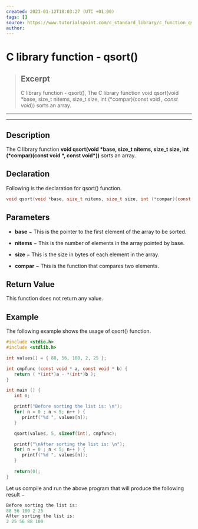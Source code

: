 ```yaml
---
created: 2023-01-12T18:03:27 (UTC +01:00)
tags: []
source: https://www.tutorialspoint.com/c_standard_library/c_function_qsort.htm
author: 
---
```


# C library function - qsort()

> ## Excerpt
> C library function - qsort(),  The C library function void qsort(void *base, size_t nitems, size_t size, int (*compar)(const void *, const void*)) sorts an array.

---
---

  

## Description

The C library function **void qsort(void \*base, size\_t nitems, size\_t size, int (\*compar)(const void \*, const void\*))** sorts an array.

## Declaration

Following is the declaration for qsort() function.

```c
void qsort(void *base, size_t nitems, size_t size, int (*compar)(const void *, const void*))
```

## Parameters

-   **base** − This is the pointer to the first element of the array to be sorted.
    
-   **nitems** − This is the number of elements in the array pointed by base.
    
-   **size** − This is the size in bytes of each element in the array.
    
-   **compar** − This is the function that compares two elements.
    

## Return Value

This function does not return any value.

## Example

The following example shows the usage of qsort() function.

```c
#include <stdio.h>
#include <stdlib.h>

int values[] = { 88, 56, 100, 2, 25 };

int cmpfunc (const void * a, const void * b) {
   return ( *(int*)a - *(int*)b );
}

int main () {
   int n;

   printf("Before sorting the list is: \n");
   for( n = 0 ; n < 5; n++ ) {
      printf("%d ", values[n]);
   }

   qsort(values, 5, sizeof(int), cmpfunc);

   printf("\nAfter sorting the list is: \n");
   for( n = 0 ; n < 5; n++ ) {   
      printf("%d ", values[n]);
   }
  
   return(0);
}
```

Let us compile and run the above program that will produce the following result −

```c
Before sorting the list is: 
88 56 100 2 25 
After sorting the list is: 
2 25 56 88 100

```


